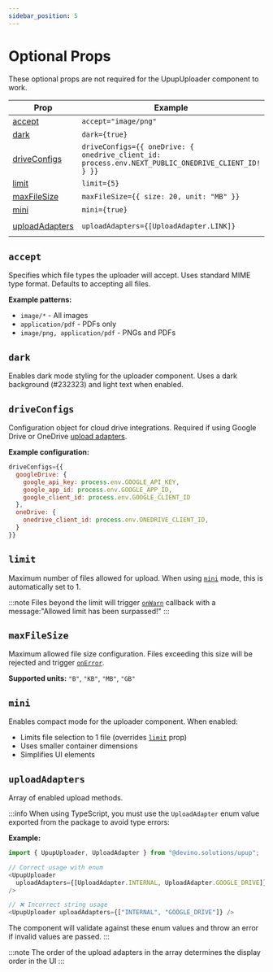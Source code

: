 ```yaml
---
sidebar_position: 5
---
```


# Optional Props

These optional props are not required for the UpupUploader component to work.

| Prop | Example | Type | Status | Default Value |
| ---  | ------- | ---- | ------ | ------------- |
| [accept](#accept) | `accept="image/png"` | string | optional | `*` |
| [dark](#dark) | `dark={true}` | boolean | optional | `false` |
| [driveConfigs](#driveconfigs) | `driveConfigs={{ oneDrive: { onedrive_client_id: process.env.NEXT_PUBLIC_ONEDRIVE_CLIENT_ID! } }}` | object | optional | - |
| [limit](#limit) | `limit={5}` | number | optional | `1` |
| [maxFileSize](#maxfilesize) | `maxFileSize={{ size: 20, unit: "MB" }}` | object | optional | `{ size: 10, unit: "MB" }` |
| [mini](#mini) | `mini={true}` | boolean | optional | `false` |
| [uploadAdapters](#uploadadapters) | `uploadAdapters={[UploadAdapter.LINK]}` | UploadAdapter[] | optional | `[UploadAdapter.INTERNAL, UploadAdapter.LINK]` |

## `accept`

Specifies which file types the uploader will accept. Uses standard MIME type format. Defaults to accepting all files.

**Example patterns:**

- `image/*` - All images
- `application/pdf` - PDFs only
- `image/png, application/pdf` - PNGs and PDFs

## `dark`

Enables dark mode styling for the uploader component. Uses a dark background (#232323) and light text when enabled.

## `driveConfigs`

Configuration object for cloud drive integrations. Required if using Google Drive or OneDrive [upload adapters](#uploadadapters).

**Example configuration:**

```javascript
driveConfigs={{
  googleDrive: {
    google_api_key: process.env.GOOGLE_API_KEY,
    google_app_id: process.env.GOOGLE_APP_ID,
    google_client_id: process.env.GOOGLE_CLIENT_ID
  },
  oneDrive: {
    onedrive_client_id: process.env.ONEDRIVE_CLIENT_ID,
  }
}}
```

## `limit`

Maximum number of files allowed for upload. When using [`mini`](#mini) mode, this is automatically set to 1.

:::note
Files beyond the limit will trigger [`onWarn`](/docs/api-reference/upupuploader/event-handlers.md#onwarn) callback with a message:"Allowed limit has been surpassed!"
:::

## `maxFileSize`

Maximum allowed file size configuration. Files exceeding this size will be rejected and trigger [`onError`](/docs/api-reference/upupuploader/event-handlers.md#onerror).

**Supported units:** `"B"`, `"KB"`, `"MB"`, `"GB"`

## `mini`

Enables compact mode for the uploader component. When enabled:

- Limits file selection to 1 file (overrides [`limit`](#limit) prop)
- Uses smaller container dimensions
- Simplifies UI elements

## `uploadAdapters`

Array of enabled upload methods.

:::info
When using TypeScript, you must use the `UploadAdapter` enum value exported from the package to avoid type errors:

**Example:**

```javascript
import { UpupUploader, UploadAdapter } from "@devino.solutions/upup";

// Correct usage with enum
<UpupUploader
  uploadAdapters={[UploadAdapter.INTERNAL, UploadAdapter.GOOGLE_DRIVE]}
/>

// ❌ Incorrect string usage
<UpupUploader uploadAdapters={["INTERNAL", "GOOGLE_DRIVE"]} />
```

The component will validate against these enum values and throw an error if invalid values are passed.
:::

:::note
The order of the upload adapters in the array determines the display order in the UI
:::
